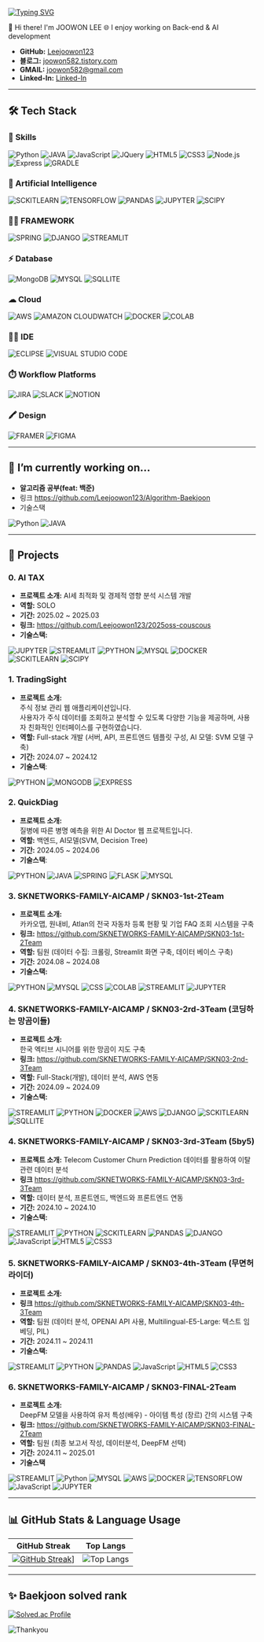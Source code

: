 [![Typing SVG](https://readme-typing-svg.demolab.com?font=Fira+Code&weight=600&size=50&pause=1000&center=true&vCenter=true&width=800&height=60&lines=Hi+I'm+joowon+LEE;%E3%81%93%E3%82%93%E3%81%AB%E3%81%A1%E3%81%AF%E3%80%81%E3%82%A4%E3%83%BB%E3%82%B8%E3%83%A5%E3%82%A6%E3%82%A9%E3%83%B3%E3%81%A7%E3%81%99;Hola%2C+Soy+Joowon+LEE)](https://git.io/typing-svg)

👋 Hi there! I'm JOOWON LEE
🌐 I enjoy working on Back-end & AI development 

- **GitHub:** [Leejoowon123](https://github.com/Leejoowon123)
- **블로그:** [joowon582.tistory.com](https://joowon582.tistory.com/)
- **GMAIL:** joowon582@gmail.com
- **Linked-In:** [Linked-In](https://www.linkedin.com/in/Leejoowon1)
---

## 🛠️ Tech Stack

### 🚀 Skills
![Python](https://img.shields.io/badge/Python-3776AB?style=for-the-badge&logo=python&logoColor=white)
![JAVA](https://img.shields.io/badge/Java-ED8B00?style=for-the-badge&logo=openjdk&logoColor=white)
![JavaScript](https://img.shields.io/badge/JavaScript-F7DF1E?style=for-the-badge&logo=javascript&logoColor=black)
![JQuery](https://img.shields.io/badge/jQuery-0769AD?style=for-the-badge&logo=jquery&logoColor=white)
![HTML5](https://img.shields.io/badge/HTML5-E34F26?style=for-the-badge&logo=html5&logoColor=white)
![CSS3](https://img.shields.io/badge/CSS3-1572B6?style=for-the-badge&logo=css3&logoColor=white)
![Node.js](https://img.shields.io/badge/Node.js-339933?style=for-the-badge&logo=nodedotjs&logoColor=white)
![Express](https://img.shields.io/badge/Express.js-000000?style=for-the-badge)
![GRADLE](https://img.shields.io/badge/Gradle-02303A.svg?style=for-the-badge&logo=Gradle&logoColor=white)

### 🤖 Artificial Intelligence
![SCKITLEARN](https://camo.githubusercontent.com/09080e19f66c73a55b0f50494d4a828b3f9294e88adfc8fb9c3696c949cf696a/68747470733a2f2f696d672e736869656c64732e696f2f62616467652f7363696b69746c6561726e2d4637393331453f7374796c653d666f722d7468652d6261646765266c6f676f3d6e756d7079266c6f676f436f6c6f723d7768697465)
![TENSORFLOW](https://img.shields.io/badge/TensorFlow-FF6F00?style=for-the-badge&logo=tensorflow&logoColor=white)
![PANDAS](https://camo.githubusercontent.com/fdfef023c76c0ae342e6b4c325486a5b43efd800dda7da20db1529f05ba21d25/68747470733a2f2f696d672e736869656c64732e696f2f62616467652f70616e6461732d3135303435383f7374796c653d666f722d7468652d6261646765266c6f676f3d6e756d7079266c6f676f436f6c6f723d7768697465)
![JUPYTER](https://img.shields.io/badge/Made%20with-Jupyter-orange?style=for-the-badge&logo=Jupyter)
![SCIPY](https://img.shields.io/badge/scipy-8CAAE6?style=for-the-badge&logo=scipy&logoColor=white)


### 👨‍💻 FRAMEWORK
![SPRING](https://img.shields.io/badge/Spring-6DB33F?style=for-the-badge&logo=spring&logoColor=white)
![DJANGO](https://img.shields.io/badge/Django-092E20?style=for-the-badge&logo=django&logoColor=white)
![STREAMLIT](https://img.shields.io/badge/Streamlit-FF4B4B?&style=for-the-badge&logo=Streamlit&logoColor=white)

### ⚡ Database
![MongoDB](https://img.shields.io/badge/MongoDB-47A248?style=for-the-badge&logo=mongodb&logoColor=white)
![MYSQL](https://img.shields.io/badge/MySQL-00000F?style=for-the-badge&logo=mysql&logoColor=white)
![SQLLITE](https://img.shields.io/badge/SQLite-07405E?style=for-the-badge&logo=sqlite&logoColor=white)

### ☁ Cloud
![AWS](https://img.shields.io/badge/Amazon_AWS-232F3E?style=for-the-badge&logo=amazon-aws&logoColor=white)
![AMAZON CLOUDWATCH](https://img.shields.io/badge/Amazon%20CloudWatch-FF4F8B?style=for-the-badge&logo=Amazon%20CloudWatch&logoColor=white)
![DOCKER](https://img.shields.io/badge/docker-%230db7ed.svg?style=for-the-badge&logo=docker&logoColor=white)
![COLAB](https://img.shields.io/badge/Colab-F9AB00?style=for-the-badge&logo=googlecolab&color=525252)

### 👩‍💻 IDE
![ECLIPSE](https://img.shields.io/badge/Eclipse-2C2255?style=for-the-badge&logo=eclipse&logoColor=white)
![VISUAL STUDIO CODE](https://img.shields.io/badge/Visual_Studio_Code-0078D4?style=for-the-badge&logo=visual%20studio%20code&logoColor=white)

### ⏱️ Workflow Platforms
![JIRA](https://img.shields.io/badge/Jira-0052CC?style=for-the-badge&logo=Jira&logoColor=white)
![SLACK](https://img.shields.io/badge/Slack-4A154B?style=for-the-badge&logo=slack&logoColor=white)
![NOTION](https://img.shields.io/badge/Notion-000000?style=for-the-badge&logo=notion&logoColor=white)

### 🖍 Design
![FRAMER](https://img.shields.io/badge/Framer-black?style=for-the-badge&logo=framer&logoColor=blue)
![FIGMA](https://img.shields.io/badge/Figma-F24E1E?style=for-the-badge&logo=figma&logoColor=white)

---
## 🔭 I’m currently working on...
- **알고리즘 공부(feat: 백준)**
- 링크
  https://github.com/Leejoowon123/Algorithm-Baekjoon
- 기술스택

![Python](https://img.shields.io/badge/Python-3776AB?style=for-the-badge&logo=python&logoColor=white)
![JAVA](https://img.shields.io/badge/Java-ED8B00?style=for-the-badge&logo=openjdk&logoColor=white)

---

## 📂 Projects

### 0. AI TAX
- **프로젝트 소개:**
  AI세 최적화 및 경제적 영향 분석 시스템 개발
- **역할:** SOLO
- **기간:** 2025.02 ~ 2025.03
- **링크:**
  https://github.com/Leejoowon123/2025oss-couscous
- **기술스택:**

![JUPYTER](https://img.shields.io/badge/Made%20with-Jupyter-orange?style=for-the-badge&logo=Jupyter)
![STREAMLIT](https://img.shields.io/badge/Streamlit-FF4B4B?&style=for-the-badge&logo=Streamlit&logoColor=white)
![PYTHON](https://img.shields.io/badge/Python-14354C?style=for-the-badge&logo=python&logoColor=white)
![MYSQL](https://img.shields.io/badge/MySQL-00000F?style=for-the-badge&logo=mysql&logoColor=white)
![DOCKER](https://img.shields.io/badge/docker-%230db7ed.svg?style=for-the-badge&logo=docker&logoColor=white)
![SCKITLEARN](https://camo.githubusercontent.com/09080e19f66c73a55b0f50494d4a828b3f9294e88adfc8fb9c3696c949cf696a/68747470733a2f2f696d672e736869656c64732e696f2f62616467652f7363696b69746c6561726e2d4637393331453f7374796c653d666f722d7468652d6261646765266c6f676f3d6e756d7079266c6f676f436f6c6f723d7768697465)
![SCIPY](https://img.shields.io/badge/scipy-8CAAE6?style=for-the-badge&logo=scipy&logoColor=white)


### 1. TradingSight
- **프로젝트 소개:**  
  주식 정보 관리 웹 애플리케이션입니다.  
  사용자가 주식 데이터를 조회하고 분석할 수 있도록 다양한 기능을 제공하며, 사용자 친화적인 인터페이스를 구현하였습니다.
- **역할:** Full-stack 개발 (서버, API, 프론트엔드 템플릿 구성, AI 모델: SVM 모델 구축)
- **기간:** 2024.07 ~ 2024.12
- **기술스택**:
 
![PYTHON](https://img.shields.io/badge/Python-14354C?style=for-the-badge&logo=python&logoColor=white)
![MONGODB](https://img.shields.io/badge/MongoDB-4EA94B?style=for-the-badge&logo=mongodb&logoColor=white)
![EXPRESS](https://img.shields.io/badge/Express.js-404D59?style=for-the-badge)

### 2. QuickDiag
- **프로젝트 소개:**  
  질병에 따른 병명 예측을 위한 AI Doctor 웹 프로젝트입니다.
- **역할:** 백엔드, AI모델(SVM, Decision Tree)
- **기간:** 2024.05 ~ 2024.06
- **기술스택**:

![PYTHON](https://img.shields.io/badge/Python-14354C?style=for-the-badge&logo=python&logoColor=white)
![JAVA](https://img.shields.io/badge/Java-ED8B00?style=for-the-badge&logo=openjdk&logoColor=white)
![SPRING](https://img.shields.io/badge/Spring-6DB33F?style=for-the-badge&logo=spring&logoColor=white)
![FLASK](https://img.shields.io/badge/Flask-000000?style=for-the-badge&logo=flask&logoColor=white)
![MYSQL](https://img.shields.io/badge/MySQL-00000F?style=for-the-badge&logo=mysql&logoColor=white)

### 3. SKNETWORKS-FAMILY-AICAMP / SKN03-1st-2Team
- **프로젝트 소개:**  
  카카오맵, 원내비, Atlan의 전국 자동차 등록 현황 및 기업 FAQ 조회 시스템을 구축
- **링크:**
  https://github.com/SKNETWORKS-FAMILY-AICAMP/SKN03-1st-2Team
- **역할:** 팀원 (데이터 수집: 크롤링, Streamlit 화면 구축, 데이터 베이스 구축)
- **기간:** 2024.08 ~ 2024.08
- **기술스택:**

![PYTHON](https://img.shields.io/badge/Python-14354C?style=for-the-badge&logo=python&logoColor=white)
![MYSQL](https://img.shields.io/badge/MySQL-00000F?style=for-the-badge&logo=mysql&logoColor=white)
![CSS](https://img.shields.io/badge/CSS-239120?&style=for-the-badge&logo=css3&logoColor=white)
![COLAB](https://img.shields.io/badge/Colab-F9AB00?style=for-the-badge&logo=googlecolab&color=525252)
![STREAMLIT](https://img.shields.io/badge/Streamlit-FF4B4B?&style=for-the-badge&logo=Streamlit&logoColor=white)
![JUPYTER](https://img.shields.io/badge/Made%20with-Jupyter-orange?style=for-the-badge&logo=Jupyter)

### 4. SKNETWORKS-FAMILY-AICAMP / SKN03-2rd-3Team (코딩하는 망곰이들)
- **프로젝트 소개:**  
  한국 엑티브 시니어를 위한 망곰이 지도 구축
- **링크:**
  https://github.com/SKNETWORKS-FAMILY-AICAMP/SKN03-2nd-3Team
- **역할:** Full-Stack(개발), 데이터 분석, AWS 연동
- **기간:** 2024.09 ~ 2024.09
- **기술스택:**

![STREAMLIT](https://img.shields.io/badge/Streamlit-FF4B4B?&style=for-the-badge&logo=Streamlit&logoColor=white)
![PYTHON](https://img.shields.io/badge/Python-14354C?style=for-the-badge&logo=python&logoColor=white)
![DOCKER](https://img.shields.io/badge/docker-%230db7ed.svg?style=for-the-badge&logo=docker&logoColor=white)
![AWS](https://img.shields.io/badge/Amazon_AWS-232F3E?style=for-the-badge&logo=amazon-aws&logoColor=white)
![DJANGO](https://img.shields.io/badge/Django-092E20?style=for-the-badge&logo=django&logoColor=white)
![SCKITLEARN](https://camo.githubusercontent.com/09080e19f66c73a55b0f50494d4a828b3f9294e88adfc8fb9c3696c949cf696a/68747470733a2f2f696d672e736869656c64732e696f2f62616467652f7363696b69746c6561726e2d4637393331453f7374796c653d666f722d7468652d6261646765266c6f676f3d6e756d7079266c6f676f436f6c6f723d7768697465)
![SQLLITE](https://img.shields.io/badge/SQLite-07405E?style=for-the-badge&logo=sqlite&logoColor=white)


### 4. SKNETWORKS-FAMILY-AICAMP / SKN03-3rd-3Team (5by5)
- **프로젝트 소개:**
  Telecom Customer Churn Prediction 데이터를 활용하여 이탈 관련 데이터 분석 
- **링크**
  https://github.com/SKNETWORKS-FAMILY-AICAMP/SKN03-3rd-3Team  
- **역할:** 데이터 분석, 프론트엔드,  백엔드와 프론트엔드 연동
- **기간:** 2024.10 ~ 2024.10
- **기술스택:**

![STREAMLIT](https://img.shields.io/badge/Streamlit-FF4B4B?&style=for-the-badge&logo=Streamlit&logoColor=white)
![PYTHON](https://img.shields.io/badge/Python-14354C?style=for-the-badge&logo=python&logoColor=white)
![SCKITLEARN](https://camo.githubusercontent.com/09080e19f66c73a55b0f50494d4a828b3f9294e88adfc8fb9c3696c949cf696a/68747470733a2f2f696d672e736869656c64732e696f2f62616467652f7363696b69746c6561726e2d4637393331453f7374796c653d666f722d7468652d6261646765266c6f676f3d6e756d7079266c6f676f436f6c6f723d7768697465)
![PANDAS](https://camo.githubusercontent.com/fdfef023c76c0ae342e6b4c325486a5b43efd800dda7da20db1529f05ba21d25/68747470733a2f2f696d672e736869656c64732e696f2f62616467652f70616e6461732d3135303435383f7374796c653d666f722d7468652d6261646765266c6f676f3d6e756d7079266c6f676f436f6c6f723d7768697465)
![DJANGO](https://img.shields.io/badge/Django-092E20?style=for-the-badge&logo=django&logoColor=white)
![JavaScript](https://img.shields.io/badge/JavaScript-F7DF1E?style=for-the-badge&logo=javascript&logoColor=black)
![HTML5](https://img.shields.io/badge/HTML5-E34F26?style=for-the-badge&logo=html5&logoColor=white)
![CSS3](https://img.shields.io/badge/CSS3-1572B6?style=for-the-badge&logo=css3&logoColor=white)

### 5. SKNETWORKS-FAMILY-AICAMP / SKN03-4th-3Team (무면허라이더)
- **프로젝트 소개:**  
- **링크**
  https://github.com/SKNETWORKS-FAMILY-AICAMP/SKN03-4th-3Team 
- **역할:** 팀원 (데이터 분석, OPENAI API 사용, Multilingual-E5-Large: 텍스트 임베딩, PIL)
- **기간:** 2024.11 ~ 2024.11
- **기술스택:**

![STREAMLIT](https://img.shields.io/badge/Streamlit-FF4B4B?&style=for-the-badge&logo=Streamlit&logoColor=white)
![PYTHON](https://img.shields.io/badge/Python-14354C?style=for-the-badge&logo=python&logoColor=white)
![PANDAS](https://camo.githubusercontent.com/fdfef023c76c0ae342e6b4c325486a5b43efd800dda7da20db1529f05ba21d25/68747470733a2f2f696d672e736869656c64732e696f2f62616467652f70616e6461732d3135303435383f7374796c653d666f722d7468652d6261646765266c6f676f3d6e756d7079266c6f676f436f6c6f723d7768697465)
![JavaScript](https://img.shields.io/badge/JavaScript-F7DF1E?style=for-the-badge&logo=javascript&logoColor=black)
![HTML5](https://img.shields.io/badge/HTML5-E34F26?style=for-the-badge&logo=html5&logoColor=white)
![CSS3](https://img.shields.io/badge/CSS3-1572B6?style=for-the-badge&logo=css3&logoColor=white)

### 6. SKNETWORKS-FAMILY-AICAMP / SKN03-FINAL-2Team
- **프로젝트 소개:**  
  DeepFM 모델을 사용하여 유저 특성(배우) - 아이템 특성 (장르) 간의 시스템 구축
- **링크:**
  https://github.com/SKNETWORKS-FAMILY-AICAMP/SKN03-FINAL-2Team
- **역할:** 팀원 (최종 보고서 작성, 데이터분석, DeepFM 선택)
- **기간:** 2024.11 ~ 2025.01
- **기술스택**

![STREAMLIT](https://img.shields.io/badge/Streamlit-FF4B4B?&style=for-the-badge&logo=Streamlit&logoColor=white)
![Python](https://img.shields.io/badge/Python-3776AB?style=for-the-badge&logo=python&logoColor=white)
![MYSQL](https://img.shields.io/badge/MySQL-00000F?style=for-the-badge&logo=mysql&logoColor=white)
![AWS](https://img.shields.io/badge/Amazon_AWS-232F3E?style=for-the-badge&logo=amazon-aws&logoColor=white)
![DOCKER](https://img.shields.io/badge/docker-%230db7ed.svg?style=for-the-badge&logo=docker&logoColor=white)
![TENSORFLOW](https://img.shields.io/badge/TensorFlow-FF6F00?style=for-the-badge&logo=tensorflow&logoColor=white)
![JavaScript](https://img.shields.io/badge/JavaScript-F7DF1E?style=for-the-badge&logo=javascript&logoColor=black)
![JUPYTER](https://img.shields.io/badge/Made%20with-Jupyter-orange?style=for-the-badge&logo=Jupyter)

---

## 📊 GitHub Stats & Language Usage

| GitHub Streak | Top Langs |
| ------------- | --------- |
| [![GitHub Streak](https://streak-stats.demolab.com/?user=Leejoowon123)](https://git.io/streak-stats)] | ![Top Langs](https://github-readme-stats.vercel.app/api/top-langs/?username=Leejoowon123&theme=blue-green) |

---
## ✨ Baekjoon solved rank
[![Solved.ac Profile](http://mazassumnida.wtf/api/v2/generate_badge?boj=happy0693)](https://solved.ac/happy0693/)

![Thankyou](https://camo.githubusercontent.com/85ec99174320e7b8c5b6a372d769a3d7647c832037027ef2efc8b0fb74cd4556/68747470733a2f2f63617073756c652d72656e6465722e76657263656c2e6170702f6170693f747970653d776176696e67266865696768743d32303026636f6c6f723d6772616469656e7426746578743d5468616e6b253230796f752673656374696f6e3d666f6f74657226726576657273616c3d66616c7365267465787442673d66616c736526666f6e74416c69676e3d353026666f6e7453697a653d343026666f6e74416c69676e593d373026616e696d6174696f6e3d66616465496e2664657363416c69676e3d3530)
<!--
**Leejoowon123/Leejoowon123** is a ✨ _special_ ✨ repository because its `README.md` (this file) appears on your GitHub profile.

Here are some ideas to get you started:

- 🔭 I’m currently working on ...

-->
